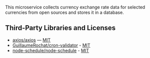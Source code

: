 This microservice collects currency exchange rate data for selected currencies from open sources and stores it in a database.

## Third-Party Libraries and Licenses

- [axios/axios](https://github.com/axios/axios) — [MIT](https://github.com/axios/axios/blob/v1.x/LICENSE)
- [GuillaumeRochat/cron-validator](https://github.com/GuillaumeRochat/cron-validator) - [MIT](https://github.com/GuillaumeRochat/cron-validator/blob/master/LICENSE)
- [node-schedule/node-schedule](https://github.com/node-schedule/node-schedule) - [MIT](https://github.com/node-schedule/node-schedule/blob/master/LICENSE)